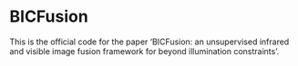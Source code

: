 # BICFusion
This is the official code for the paper ‘BICFusion: an unsupervised infrared and visible image fusion framework for beyond illumination constraints’.
